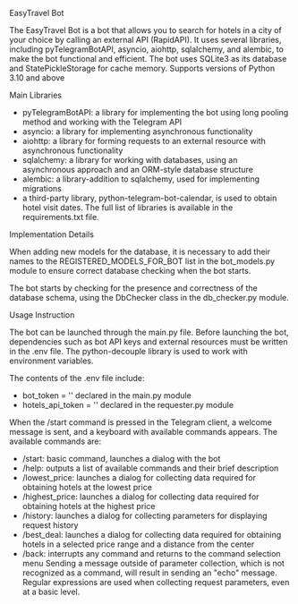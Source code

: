 EasyTravel Bot

The EasyTravel Bot is a bot that allows you to search for hotels in a city of your choice by calling an external API (RapidAPI). It uses several libraries, including pyTelegramBotAPI, asyncio, aiohttp, sqlalchemy, and alembic, to make the bot functional and efficient. The bot uses SQLite3 as its database and StatePickleStorage for cache memory.
Supports versions of Python 3.10 and above

Main Libraries

* pyTelegramBotAPI: a library for implementing the bot using long pooling method and working with the Telegram API
* asyncio: a library for implementing asynchronous functionality
* aiohttp: a library for forming requests to an external resource with 
  asynchronous functionality
* sqlalchemy: a library for working with databases, using an asynchronous 
  approach and an ORM-style database structure
* alembic: a library-addition to sqlalchemy, used for implementing migrations
* a third-party library, python-telegram-bot-calendar, is used to obtain 
  hotel visit dates. The full list of libraries is available in the requirements.txt file.

Implementation Details

When adding new models for the database, it is necessary to add their names to the REGISTERED_MODELS_FOR_BOT list in the bot_models.py module to ensure correct database checking when the bot starts.

The bot starts by checking for the presence and correctness of the database schema, using the DbChecker class in the db_checker.py module.

Usage Instruction

The bot can be launched through the main.py file. Before launching the bot, dependencies such as bot API keys and external resources must be written in the .env file. The python-decouple library is used to work with environment variables.

The contents of the .env file include:
* bot_token = ''
declared in the main.py module
* hotels_api_token = ''
declared in the requester.py module

When the /start command is pressed in the Telegram client, a welcome message is sent, and a keyboard with available commands appears. The available commands are:

* /start: basic command, launches a dialog with the bot
* /help: outputs a list of available commands and their brief description
* /lowest_price: launches a dialog for collecting data required for obtaining hotels at the lowest price
* /highest_price: launches a dialog for collecting data required for obtaining hotels at the highest price
* /history: launches a dialog for collecting parameters for displaying request history
* /best_deal: launches a dialog for collecting data required for obtaining hotels in a selected price range and a distance from the center
* /back: interrupts any command and returns to the command selection menu
Sending a message outside of parameter collection, which is not recognized as a command, will result in sending an "echo" message. Regular expressions are used when collecting request parameters, even at a basic level.

